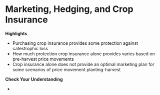 # Marketing, Hedging, and Crop Insurance

**Highlights**

-   Purchasing crop insurance provides some protection against catestrophic loss
-   How much protection crop insurance alone provides varies based on pre-harvest price movements
-   Crop insurance alone does not provide an optimal marketing plan for some scenarios of price movement planting-harvest


**Check Your Understanding**

-   
